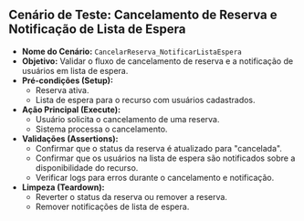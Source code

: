 ## Cenário de Teste: Cancelamento de Reserva e Notificação de Lista de Espera

*   **Nome do Cenário:** `CancelarReserva_NotificarListaEspera`
*   **Objetivo:** Validar o fluxo de cancelamento de reserva e a notificação de usuários em lista de espera.
*   **Pré-condições (Setup):**
    *   Reserva ativa.
    *   Lista de espera para o recurso com usuários cadastrados.
*   **Ação Principal (Execute):**
    *   Usuário solicita o cancelamento de uma reserva.
    *   Sistema processa o cancelamento.
*   **Validações (Assertions):**
    *   Confirmar que o status da reserva é atualizado para "cancelada".
    *   Confirmar que os usuários na lista de espera são notificados sobre a disponibilidade do recurso.
    *   Verificar logs para erros durante o cancelamento e notificação.
*   **Limpeza (Teardown):**
    *   Reverter o status da reserva ou remover a reserva.
    *   Remover notificações de lista de espera.
